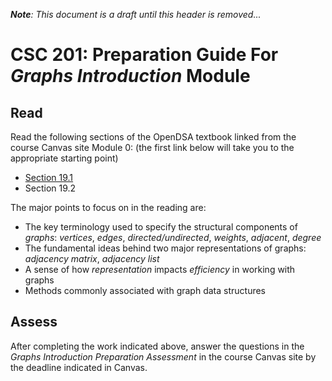 ***Note**: This document is a draft until this header is removed...*

# CSC 201: Preparation Guide For _Graphs Introduction_ Module

## Read

Read the following sections of the OpenDSA textbook linked from the course Canvas site Module 0: (the first link below will take you to the appropriate starting point)
* [Section 19.1](https://opendsa-server.cs.vt.edu/OpenDSA/Books/Everything/html/GraphIntro.html) 
* Section 19.2

The major points to focus on in the reading are:
* The key terminology used to specify the structural components of *graphs*: *vertices*, *edges*, *directed/undirected*, *weights*, *adjacent*, *degree*
* The fundamental ideas behind two major representations of graphs: *adjacency matrix*, *adjacency list*
* A sense of how *representation* impacts *efficiency* in working with graphs
* Methods commonly associated with graph data structures

## Assess
After completing the work indicated above, answer the questions in the *Graphs Introduction Preparation Assessment* in the course Canvas site by the deadline indicated in Canvas.
